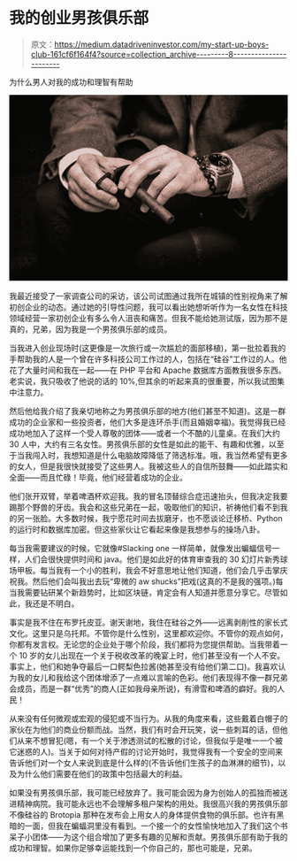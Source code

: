 # 我的创业男孩俱乐部

> 原文：<https://medium.datadriveninvestor.com/my-start-up-boys-club-161cf6f164f4?source=collection_archive---------8----------------------->

为什么男人对我的成功和理智有帮助

![](img/6a52a969e05a356da6b7525b3fa3d0e3.png)

我最近接受了一家调查公司的采访，该公司试图通过我所在城镇的性别视角来了解初创企业的动态。通过她的引导性问题，我可以看出她想听听作为一名女性在科技领域经营一家初创企业有多么令人沮丧和痛苦。但我不能给她测试版，因为那不是真的，兄弟，因为我是一个男孩俱乐部的成员。

当我进入创业现场时(这更像是一次旅行或一次尴尬的面部移植)，第一批拉着我的手帮助我的人是一个曾在许多科技公司工作过的人，包括在“硅谷”工作过的人。他花了大量时间和我在一起——在 PHP 平台和 Apache 数据库方面教我很多东西。老实说，我只吸收了他说的话的 10%,但其余的听起来真的很重要，所以我试图集中注意力。

然后他给我介绍了我亲切地称之为男孩俱乐部的地方(他们甚至不知道)。这是一群成功的企业家和一些投资者，他们大多是连环杀手(而且婚姻幸福)。我觉得我已经成功地加入了这样一个受人尊敬的团体——或者一个不酷的儿童桌。在我们大约 30 人中，大约有三名女性。男孩俱乐部的女性是如此的能干、有趣和优雅，以至于当我闯入时，我想知道是什么电脑故障降低了筛选标准。哦，我当然希望有更多的女人，但是我很快就接受了这些男人。我被这些人的自信所鼓舞——如此踏实和全面——而且忙碌！毕竟，他们经营着成功的企业。

他们张开双臂，举着啤酒杯欢迎我。我的冒名顶替综合症迅速抬头，但我决定我要踢那个野兽的牙齿。我会和这些兄弟在一起，吸取他们的知识，祈祷他们看不到我的另一张脸。大多数时候，我宁愿花时间去拔磨牙，也不愿谈论迁移桥、Python 的运行时和数据库加密。但这些家伙让它看起来像是我想参与的操场八卦。

每当我需要建议的时候，它就像#Slacking one 一样简单，就像发出蝙蝠信号一样，人们会很快提供时间和 java。他们是如此好的体育审查我的 30 幻灯片新秀球场甲板。每当我有一个小的胜利，我会不好意思地让他们知道，他们会几乎击掌庆祝我。然后他们会叫我出去玩“卑微的 aw shucks”把戏(这真的不是我的强项。)每当我需要钻研某个新趋势时，比如区块链，肯定会有人知道并愿意分享它。尽管如此，我还是不明白。

事实是我不住在布罗托皮亚。谢天谢地，我住在硅谷之外——远离剥削性的家长式文化。这里只是乌托邦。不管你是什么性别，这里都欢迎你。不管你的观点如何，你都有发言权。无论您的企业处于哪个阶段，我们都将为您提供帮助。当我带着一个 10 岁的女儿出现在一个关于税收改革的晚宴上时，他们甚至没有一个人不安。事实上，他们和她争夺最后一口鳄梨色拉酱(她甚至没有给他们第二口)。我喜欢认为我的女儿和我给这个团体增添了一点难以言喻的色彩。他们表现得不像一群兄弟会成员，而是一群“优秀”的商人(正如我母亲所说)，有滑雪和啤酒的癖好。我的人民！

从来没有任何微观或宏观的侵犯或不当行为。从我的角度来看，这些戴着白帽子的家伙在为他们的商业份额而战。当然，我们有时会开玩笑，说一些刺耳的话，但他们从来不想冒犯(嗯，有一个关于渗透测试的松散的讨论，但我似乎是唯一一个被它迷惑的人)。当关于如何对待产假的讨论开始时，我觉得我有一个安全的空间来告诉他们对一个女人来说到底是什么样的(不告诉他们生孩子的血淋淋的细节)，以及为什么他们需要在他们的政策中包括最大的利益。

如果没有男孩俱乐部，我可能已经放弃了。我可能会因为身为创始人的孤独而被送进精神病院。我可能永远也不会理解多租户架构的用处。我很高兴我的男孩俱乐部不像硅谷的 Brotopia 那种在发布会上用女人的身体提供食物的俱乐部。也许有黑暗的一面，但我在蝙蝠洞里没有看到。一个接一个的女性愉快地加入了我们这个书呆子小团体——为这个组合增加了更多有趣的见解和贡献。男孩俱乐部有助于我的成功和理智。如果你足够幸运能找到一个你自己的，那也可能是，兄弟。